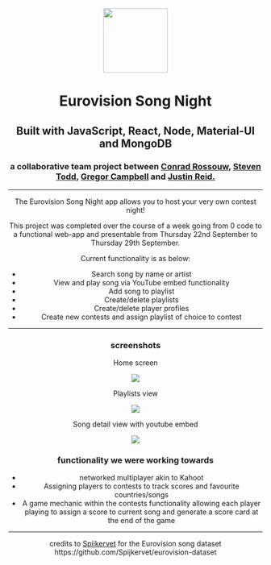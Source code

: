 <div align=center>
<img width=128px height=128px src=https://user-images.githubusercontent.com/107511052/193862311-1a99fb7d-241b-4cfb-b94d-817d8445c5ec.png>

<h1>Eurovision Song Night</h1>
  <h2> Built with JavaScript, React, Node, Material-UI and MongoDB </h2>
  <h3> a collaborative team project between <a href=https://github.com/conradr>Conrad Rossouw</a>, <a href=https://github.com/FlarePhoto75>Steven Todd</a>, <a href=https://github.com/g-reg7554> Gregor Campbell</a> and <a href=https://github.com/dieeer> Justin Reid.</a> </h3>
  <hr>
  <p> The Eurovision Song Night app allows you to host your very own contest night!</p>
  <p> This project was completed over the course of a week going from 0 code to a functional web-app and presentable from Thursday 22nd September to Thursday 29th September. </p>
  <p> Current functionality is as below: </p>
<ul> 
  <li>
    Search song by name or artist
  </li>
  <li>
    View and play song via YouTube embed functionality
  </li>
  <li>
    Add song to playlist
  </li>
  <li>
    Create/delete playlists
  </li>
  <li>
    Create/delete player profiles
  </li>
  <li>
    Create new contests and assign playlist of choice to contest
  </li>
  </ul>
  <hr>
  <h3> screenshots</h3>
  <div display=flex>
    <p> Home screen </p>
<img src=https://user-images.githubusercontent.com/107511052/193864341-1a9fd62c-4723-46d7-810c-ea9f108966d0.png>
    <p> Playlists view </p>
<img src=https://user-images.githubusercontent.com/107511052/193864492-4942cad9-d80a-463f-bd19-9e50b0c212f1.png>
    <p> Song detail view with youtube embed</p>
<img src=https://user-images.githubusercontent.com/107511052/193864580-783e942d-f849-4aa1-89e4-f32f5fafa24b.png>
  </div>
  <div class=none>
    <h3> functionality we were working towards </h3>
    <ul>
    <li> 
      networked multiplayer akin to Kahoot
    </li>
    <li>
      Assigning players to contests to track scores and favourite countries/songs
    </li>
    <li>
      A game mechanic within the contests functionality allowing each player playing to assign a score to current song and generate a score card at the end of the game
      </li>
    </ul>
  <hr>
  <p> credits to <a href=https://github.com/Spijkervet>Spijkervet</a>  for the Eurovision song dataset https://github.com/Spijkervet/eurovision-dataset </p>
  </div>
